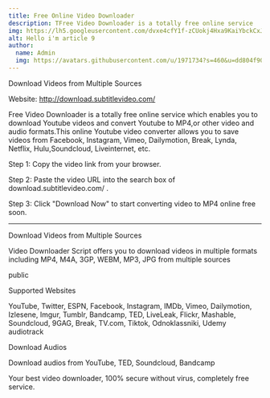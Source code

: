 ```yaml
---
title: Free Online Video Downloader
description: TFree Video Downloader is a totally free online service
img: https://lh5.googleusercontent.com/dvxe4cfY1f-zCUokj4Hxa9KaiYbckCxJ48p3DvoJ9hoPr6caLu54BRHBI6vUadaGxltlLyuhSXjYQhZSbTPZYBSBpu6KLNefReXsdBhUJEW4DV7z=w1280
alt: Hello i'm article 9
author: 
  name: Admin
  img: https://avatars.githubusercontent.com/u/1971734?s=460&u=dd804f90460ba4daa5596d234306399c7a7bde3f&v=4
---
```

Download Videos from Multiple Sources

Website: http://download.subtitlevideo.com/

Free Video Downloader is a totally free online service which enables you to download Youtube videos and convert Youtube to MP4,or other video and audio formats.This online Youtube video converter allows you to save videos from Facebook, Instagram, Vimeo, Dailymotion, Break, Lynda, Netflix, Hulu,Soundcloud, Liveinternet, etc.

Step 1: Copy the video link from your browser.

Step 2: Paste the video URL into the search box of download.subtitlevideo.com/ .

Step 3: Click "Download Now" to start converting video to MP4 online free soon.

_________________________________________________________________________

Download Videos from Multiple Sources

Video Downloader Script offers you to download videos in multiple formats including MP4, M4A, 3GP, WEBM, MP3, JPG from multiple sources

public

Supported Websites

YouTube, Twitter, ESPN, Facebook, Instagram, IMDb, Vimeo, Dailymotion, Izlesene, Imgur, Tumblr, Bandcamp, TED, LiveLeak, Flickr, Mashable, Soundcloud, 9GAG, Break, TV.com, Tiktok, Odnoklassniki, Udemy audiotrack

Download Audios

Download audios from YouTube, TED, Soundcloud, Bandcamp



Your best video downloader, 100% secure without virus, completely free service. 

